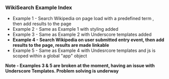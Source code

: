 ### WikiSearch Example Index
* Example 1 - Search Wikipedia on page load with a predefined term , then add results to the page
* Example 2 - Same as Example 1 with styling added
* Example 3 - Same as Example 2 with Underscore templates added 
* **Example 4 - Search Wikipedia on user submitted entry event, then add results to the page, results are made linkable**
* Example 5 - Same as Example 4 with Undesrcore templates and js is scoped within a global "app" object

**Note - Examples 3 & 5 are broken at the moment, having an issue with Underscore Templates. Problem solving is underway**